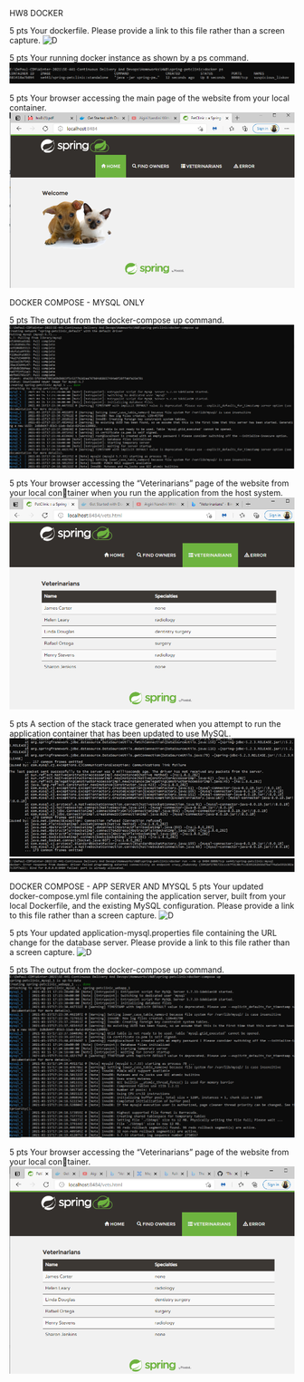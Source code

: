 HW8
DOCKER

5 pts Your dockerfile. Please provide a link to this file rather than a screen capture.
![D](Dockerfile)

5 pts Your running docker instance as shown by a ps command.
![D](figures/D2.PNG)

5 pts Your browser accessing the main page of the website from your local container.
![D](figures/D3-i.PNG)

DOCKER COMPOSE - MYSQL ONLY

5 pts The output from the docker-compose up command.
![D](figures/DCO1.PNG)

5 pts Your browser accessing the “Veterinarians” page of the website from your local container when you run the application from the host system.
![D](figures/DCO2.PNG)

5 pts A section of the stack trace generated when you attempt to run the application
container that has been updated to use MySQL.
![D](figures/DCO3.PNG)
![D](figures/DCO4.PNG)


DOCKER COMPOSE - APP SERVER AND MYSQL
5 pts Your updated docker-compose.yml file containing the application server, built from
your local Dockerfile, and the existing MySQL configuration. Please provide a link
to this file rather than a screen capture.
![D](docker-compose.yml)

5 pts Your updated application-mysql.properties file containing the URL change for
the database server. Please provide a link to this file rather than a screen capture.
![D](src\main\resources\application-mysql.properties)

5 pts The output from the docker-compose up command.
![D](figures/DCB3.PNG)

5 pts Your browser accessing the “Veterinarians” page of the website from your local container.
![D](figures/DCB4.PNG)
